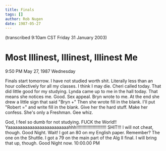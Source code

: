 ```yaml
---
title: Finals
tags: []
author: Rob Nugen
date: 1987-05-27
---
```


<p class=note>(transcribed 9:10am CST Friday 31 January 2003)</p>

<h1>Most Illinest, Illinest, Illinest Me</h1>

<p class=date>9:50 PM May 27, 1987 Wednesday</p>

<p>Finals start tomorrow.  I have not studied worth shit.  Literally
less than an hour collectively for all my classes.  I think I may
die.  Cheri called today.  That did little good for my studying.
Lynda came up to me in the hall today.  That means she notices
me. Good.  Sex appeal.  Bryn wrote to me.  At the end she drew a
little sign that said "Bryn +" Then she wrote fill in the blank.  I'll
put "Robert =" and write fill in the blank.  Give her the hard stuff.
Make her confess.  She's only a Freshman.  Gee whiz.</p>

<p>God, I feel so dumb for not studying.  FUCK the World!!
Yaaaaaaaaaaaaaaaaaaaaaaaaahhh!!!!!!!!!!!!!!!!!!!!!!!! SHIT!!!  I will
not cheat, though.  Good Night.  Wait!  I got an 80 on my English
paper.  Remember?  The one on the Shuttle.  I got a 79 on the main
part of the Alg II final.  I will bring that up, though.  Good Night
now. 10:00.00 PM</p>
